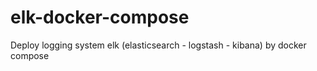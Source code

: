 # elk-docker-compose
Deploy logging system elk (elasticsearch - logstash - kibana) by docker compose
